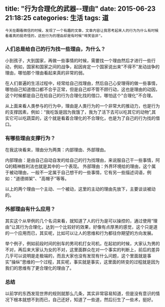 title: "行为合理化的武器--理由"
date: 2015-06-23 21:18:25
categories: 生活
tags: 道
---

    今天在翻看微信的时候，发现了一个有趣的文章，文章内容让我思考起来人的行为为什么有时候看着真的挺奇怪的，这些行为的理由却是有时候"啼笑皆非"。

### 人们总是给自己的行为找一些理由，为什么？
小到孩子，大到国家，再做一些事情的时候，需要找一个理由然后才进行一些行动，例如，国家和国家之间的战争，起因肯定一个国家说出来"不得不"发动战争的理由，哪怕那个理由看起来真的非常的弱。

在人们普遍的生活过程中，经常给自己找理由，然后自己心安理得的做一些事情，哪怕自己知道借口都不合乎正常，但是自己却不管不顾行动，这也是理由的动因，这个时候都是自己在给自己的行为合理化找的借口，哪怕这个"合理化"不合理。

从上面来看人类参与的行为中，理由是人类行为的一个非常大的推动力，也是行为的支撑因素，例如：“我吃饭是因为我饿了，我为了活下去可以吃其它的动物”,其实它可以吃蔬菜的，这个就是看着合理化的不合理化，也是为了自己的行为找的借口。

### 有哪些理由支撑行为？
在我这块看来，理由分为两类：内部理由、外部理由。

内部理由：是由自己自动自发的给自己的行为找理由，来说服自己干一些事情，阿Q的精神胜利法也就是其中的一个表现。
外部理由：外界环境给的理由，这个属于被动理由，一般不一定属于自己想干的一些事情，它有另一些描述词语，例如："道德绑架"、"高帽子"等等。

以上的两个理由一个主动、一个被动，这里的主动的理由先放下，主要谈谈被动的。

### 外部理由有什么应用？
其实这个从举例的几个名词来看，就知道了人的行为是可以操控的，通过使用“理由”让其行为合理化，达到一个比较好的效果，好像有点厚黑的感觉，这个只是道的一个应用而已，其实呢，比如可以让人的思维和行为都往你期望的方向发展。

举个例子，例如前段时间的别车的男司机打女司机，在起初的时候，大家认为男的不对，再后来大家认为女的不对，这里面群众在对一个事实的判断上，前后的差异几乎可以说明是走极端的，而且大家也没有发现有什么问题，这个里面就是事实"操纵"思维的一个过程，其实呢，事实就是事实，这里面的转变的过程就是因为我们的思维有了更合理化的理由了。


### 总结
以前学的东西发现世界的规则就那么几条，其实非常容易知道，但是没有意识的情况下根本就想不到而已，自己还好，知道了一些道，然后衍生了一些术，挺好。
